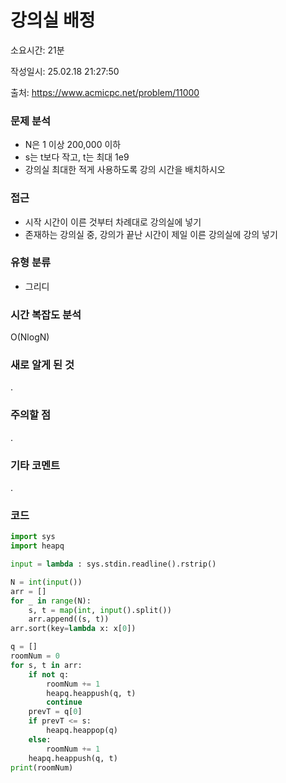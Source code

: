 # 강의실 배정

소요시간: 21분

작성일시: 25.02.18 21:27:50

출처: https://www.acmicpc.net/problem/11000

### 문제 분석
- N은 1 이상 200,000 이하
- s는 t보다 작고, t는 최대 1e9
- 강의실 최대한 적게 사용하도록 강의 시간을 배치하시오

### 접근
- 시작 시간이 이른 것부터 차례대로 강의실에 넣기
- 존재하는 강의실 중, 강의가 끝난 시간이 제일 이른 강의실에 강의 넣기

### 유형 분류
- 그리디

### 시간 복잡도 분석
O(NlogN)

### 새로 알게 된 것
.

### 주의할 점
.

### 기타 코멘트
.

### 코드
```python
import sys
import heapq

input = lambda : sys.stdin.readline().rstrip()

N = int(input())
arr = []
for _ in range(N):
    s, t = map(int, input().split())
    arr.append((s, t))
arr.sort(key=lambda x: x[0])

q = []
roomNum = 0
for s, t in arr:
    if not q:
        roomNum += 1
        heapq.heappush(q, t)
        continue
    prevT = q[0]
    if prevT <= s:
        heapq.heappop(q)
    else:
        roomNum += 1
    heapq.heappush(q, t)
print(roomNum)
```